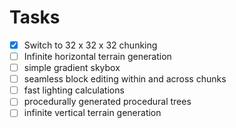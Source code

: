 # Tasks

- [x] Switch to 32 x 32 x 32 chunking
- [ ] Infinite horizontal terrain generation
- [ ] simple gradient skybox
- [ ] seamless block editing within and across chunks
- [ ] fast lighting calculations
- [ ] procedurally generated procedural trees
- [ ] infinite vertical terrain generation
